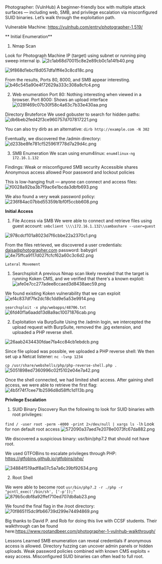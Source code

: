Photographer: (VulnHub)
A beginner-friendly box with multiple attack surfaces — including web, SMB, and privilege escalation via misconfigured SUID binaries. Let’s walk through the exploitation path.

Vulnerable Machine: https://vulnhub.com/entry/photographer-1,519/

** Initial Enumeration**
1.  Nmap Scan

 Look for Photograph Machine IP (target) using subnet or running ping sweep internal ip.
![2c1ab68d70015c8e2e89cb0c1a14fb40.png](../_resources/2c1ab68d70015c8e2e89cb0c1a14fb40.png)

![9f868d1ebcf8d057dfa1ff4e3c8cd18c.png](../_resources/9f868d1ebcf8d057dfa1ff4e3c8cd18c.png)

From the results, Ports 80, 8000, and SMB appear interesting.
![b46c545a90e4f72629a333c308a8cfc4.png](../_resources/b46c545a90e4f72629a333c308a8cfc4.png)

2. Web enumeration
Port 80: Nothing interesting when viewed in a browser.
Port 8000: Shows an upload interface
![028f469c07b30f58c4a63c7b33e430aa.png](../_resources/028f469c07b30f58c4a63c7b33e430aa.png)

Directory Bruteforce
We used gobuster to search for hidden paths:
![db6beb2fed42f3ce960757d707817221.png](../_resources/db6beb2fed42f3ce960757d707817221.png)

You can also try dirb as an alternative:
`dirb http://example.com -N 302`

Eventually, we discovered the /admin directory:
![d233be8fe781cf525961f778d7a29d4c.png](../_resources/d233be8fe781cf525961f778d7a29d4c.png)

3. SMB Enumeration
We scan using enum4linux:
`enum4linux-ng 172.16.1.132`

Findings:
Weak or misconfigured SMB security
Accessible shares
Anonymous access allowed
Poor password and lockout policies

This is low-hanging fruit — anyone can connect and access files:
![f0028a92ba3b7f9ac6e1bcda3dbfb693.png](../_resources/f0028a92ba3b7f9ac6e1bcda3dbfb693.png)

We also found a very weak password policy:
![236f84ac07bbd55359b1bf0f5ccbb608.png](../_resources/236f84ac07bbd55359b1bf0f5ccbb608.png)

**Initial Access**
1. File Access via SMB
We were able to connect and retrieve files using guest account:
`smbclient \\\\172.16.1.132\\sambashare --user=guest`

![978cdcf101a8023d7f6cbbe22a2370c1.png](../_resources/978cdcf101a8023d7f6cbbe22a2370c1.png)

From the files retrieved, we discovered a user credentials:
daisa@photographer.com
password: babygirl
![4e75ffca9117d027fcfcf62a60c3c6d2.png](../_resources/4e75ffca9117d027fcfcf62a60c3c6d2.png)

`Lateral Movement`
1. Searchsploit
A previous Nmap scan likely revealed that the target is running Koken CMS, and we verified that there's a known exploit:
![afe0e7cc277adee8ccaed3d8438aec59.png](../_resources/afe0e7cc277adee8ccaed3d8438aec59.png)

We found existing Koken vulnerability that we can exploit
![ef4c837df7fe2dc18c1dd9e5a53e9914.png](../_resources/ef4c837df7fe2dc18c1dd9e5a53e9914.png)

`searchsploit -x php/webapps/48706.txt`
![6fd40f1a6aadd13d8a9ac10071876cab.png](../_resources/6fd40f1a6aadd13d8a9ac10071876cab.png)

2. Exploitation via BurpSuite
Using the /admin login, we intercepted the upload request with BurpSuite, removed the .jpg extension, and uploaded a PHP reverse shell.

![26aab2434430fdae7fa4cc84cb1ebdcb.png](../_resources/26aab2434430fdae7fa4cc84cb1ebdcb.png)

Since file upload was possible, we uploaded a PHP reverse shell:
We then set up a Netcat listener:
`nc -lvnp 1234`

`cp /usr/share/webshells/php/php-reverse-shell.php .`
![5051898ed7360996c02f5102e04e7a42.png](../_resources/5051898ed7360996c02f5102e04e7a42.png)

Once the shell connected, we had limited shell access. After gaining shell access, we were able to retrieve the first flag:
![4b5f74f7cee71b2596d8d58ffc1d113b.png](../_resources/4b5f74f7cee71b2596d8d58ffc1d113b.png)

**Privilege Escalation**
1. SUID Binary Discovery
Run the following to look for SUID binaries with root privileges:

`find / -user root -perm -4000 -print 2>/dev/null | xargs ls -lh`
Look for non default root access
![572090a37aed7e2078e0073fc67da882.png](../_resources/572090a37aed7e2078e0073fc67da882.png)

We discovered a suspicious binary:
usr/bin/php7.2 that should not have root. 

We used GTFOBins to escalate privileges through PHP:
https://gtfobins.github.io/gtfobins/php/

![34884f519adf8a07c5a7a6c39bf92634.png](../_resources/34884f519adf8a07c5a7a6c39bf92634.png)

2. Root Shell
  
We were able to become root
`usr/bin/php7.2 -r ./php -r "pcntl_exec('/bin/sh', ['-p']);"`
![879b5cdbf8a92ffef710ed707db8ab23.png](../_resources/879b5cdbf8a92ffef710ed707db8ab23.png)

We found the final flag in the /root directory:
![70f865115dc9fb66739d299e74494869.png](../_resources/70f865115dc9fb66739d299e74494869.png)

Big thanks to David P. and Rob for doing this live with CCSF students. Their walkthrough can be found here:https://www.rootandbeer.com/photographer-1-vulnhub-walkthrough/

Lessons Learned
SMB enumeration can reveal credentials if anonymous access is allowed.
Directory fuzzing can uncover admin panels or hidden uploads.
Weak password policies combined with known CMS exploits = easy access.
Misconfigured SUID binaries can often lead to full root.